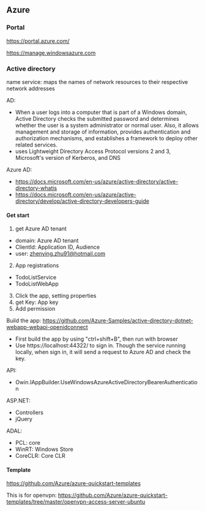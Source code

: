 ## Azure

### Portal
https://portal.azure.com/

https://manage.windowsazure.com

### Active directory
name service: maps the names of network resources to their respective network addresses

AD: 
- When a user logs into a computer that is part of a Windows domain, Active Directory checks the submitted password and determines whether the user is a system administrator or normal user. Also, it allows management and storage of information, provides authentication and authorization mechanisms, and establishes a framework to deploy other related services.
- uses Lightweight Directory Access Protocol versions 2 and 3, Microsoft's version of Kerberos, and DNS

Azure AD:
- https://docs.microsoft.com/en-us/azure/active-directory/active-directory-whatis
- https://docs.microsoft.com/en-us/azure/active-directory/develop/active-directory-developers-guide


#### Get start
1. get Azure AD tenant
  - domain: Azure AD tenant
  - ClientId: Application ID, Audience
  - user: zhenying.zhu91@hotmail.com
2. App registrations
  - TodoListService
  - TodoListWebApp
3. Click the app, setting properties
4. get Key: App key
5. Add permission

Build the app: https://github.com/Azure-Samples/active-directory-dotnet-webapp-webapi-openidconnect
- First build the app by using "ctrl+shift+B", then run with browser
- Use https://localhost:44322/ to sign in. Though the service running locally, when sign in, it will send a request to Azure AD and check the key.

API:
- Owin.IAppBuilder.UseWindowsAzureActiveDirectoryBearerAuthentication

ASP.NET:
- Controllers
- jQuery

ADAL:
- PCL: core
- WinRT: Windows Store
- CoreCLR: Core CLR


#### Template
https://github.com/Azure/azure-quickstart-templates

This is for openvpn:
https://github.com/Azure/azure-quickstart-templates/tree/master/openvpn-access-server-ubuntu